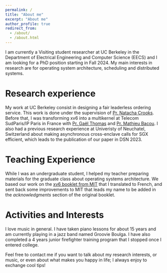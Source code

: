 ```yaml
---
permalink: /
title: "About me"
excerpt: "About me"
author_profile: true
redirect_from: 
  - /about/
  - /about.html
---
```


I am currently a Visiting student researcher at UC Berkeley in the Department
of Electrical Engineering and Computer Science (EECS) and I am looking for
a PhD position starting in Fall 2024.
My main interests in research are for operating system architecture,
scheduling and distributed systems.

Research experience
===

My work at UC Berkeley consist in designing a fair leaderless ordering service.
This work is done under the supervision
of [Pr. Natacha Crooks](https://nacrooks.github.io/).
Before that, I was transforming xv6 into a multikernel
at Telecom SudParis/IP Paris in France with
[Pr. Gaël Thomas](https://www-public.imtbs-tsp.eu/~thomas_g/)
and [Pr. Mathieu Bacou](https://bacou.wp.imtbs-tsp.eu/).
I also had a previous research experience at Univeristy of Neuchatel,
Switzerland about making asynchronous cross-enclave calls for SGX efficient,
which leads to the publication of our paper in DSN 2023.

Teaching Experience
===

While I was an undergraduate student, I helped my teacher preparing
materials for the graduate class about operating systems architecture.
We based our work on the
[xv6 booklet from MIT](https://pdos.csail.mit.edu/6.828/2023/xv6/book-riscv-rev3.pdf)
that I translated to French, and sent back some improvements to MIT
that leads my name to be added in the *acknowledgments* section
of the original booklet.


Activities and Interests
===

I love music in general. I have taken piano lessons for about 15 years and
am currently playing in a jazz band named Groovie Boulga.
I have also completed a 4 years junior firefighter training program
that I stopped once I entered college.


Feel free to contact me if you want to talk about my research interests,
or music, or even about what makes you happy in life; I always enjoy
to exchange cool tips!